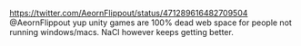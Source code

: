 https://twitter.com/AeornFlippout/status/471289616482709504 @AeornFlippout yup unity games are 100% dead web space for people not running windows/macs. NaCl however keeps getting better.